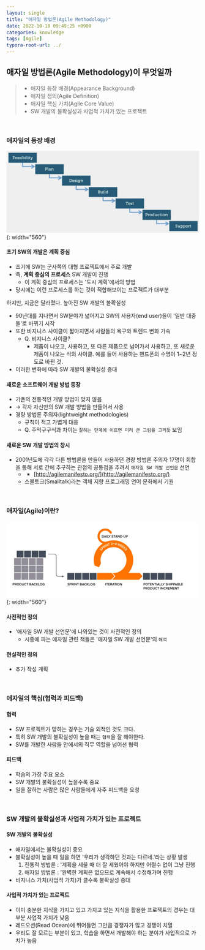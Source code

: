 ```yaml
---
layout: single
title: "애자일 방법론(Agile Methodology)"
date: 2022-10-18 09:49:25 +0900
categories: knowledge
tags: [Agile]
typora-root-url: ../
---
```



## 애자일 방법론(Agile Methodology)이 무엇일까
> - 애자일 등장 배경(Appearance Background)
> - 애자일 정의(Agile Definition)
> - 애자일 핵심 가치(Agile Core Value)
> - SW 개발의 불확실성과 사업적 가치가 있는 프로젝트

<br>

### 애자일의 등장 배경

![waterfall-project-management](/images/2022-10-18-about-agile/waterfall-project-management.png){: width="560"}

#### 초기 SW의 개발은 계획 중심

* 초기에 SW는 군사쪽의 대형 프로젝트에서 주로 개발
* 즉, **계획 중심의 프로세스** SW 개발이 진행
  * 이 계획 중심의 프로세스는 '도시 계획'에서의 방법
* 당시에는 이런 프로세스를 하는 것이 적합해보이는 프로젝트가 대부분

하지만, 지금은 달라졌다. 높아진 SW 개발의 불확실성

* 90년대를 지나면서 SW분야가 넓어지고 SW의 사용자(end user)들이 '일반 대중들'로 바뀌기 시작
* 또한 비지니스 사이클이 짧아지면서 사람들의 욕구와 트렌드 변화 가속
  * Q. 비지니스 사이클?
    * 제품이 나오고, 사용하고, 또 다른 제품으로 넘어가서 사용하고, 또 새로운 제품이 나오는 식의 사이클. 예를 들어 사용하는 핸드폰의 수명이 1~2년 정도로 바뀐 것.
* 이러한 변화에 따라 SW 개발의 불확실성 증대

#### 새로운 소프트웨어 개발 방법 등장

* 기존의 전통적인 개발 방법이 맞지 않음
* → 각자 자신만의 SW 개발 방법을 만들어서 사용
* 경량 방법론 주의자(lightweight methodologies)
  * 규칙이 적고 가볍게 대응
  * Q. 주먹구구식과 차이는 `잘하는 단계에 이르면 미리 큰 그림을 그리듯` 보임

#### 새로운 SW 개발 방법의 창시

* 2001년도에 각각 다른 방법론을 만들어 사용하던 경량 방법론 주의자 17명이 회합을 통해 서로 간에 추구하는 관점의 공통점을 추려서 `애자일 SW 개발 선언문` 선언
  * * [http://agilemanifesto.org/](http://agilemanifesto.org/)
  * 스몰토크(Smalltalk)라는 객체 지향 프로그래밍 언어 문화에서 기원

<br>

### 애자일(Agile)이란?

![scrum-diagram](/images/2022-10-18-about-agile/scrum-diagram.png){: width="560"}
#### 사전적인 정의

* '애자일 SW 개발 선언문'에 나와있는 것이 사전적인 정의
  * 시중에 파는 애자일 관련 책들은 '애자일 SW 개발 선언문'의 `해석`

#### 현실적인 정의

* 추가 작성 계획

<br>

### 애자일의 핵심(협력과 피드백)

#### 협력

* SW 프로젝트가 망하는 경우는 기술 외적인 것도 크다. 
* 특히 SW 개발의 불확실성이 높을 때는 `협력`을 잘 해야한다.
* SW를 개발한 사람들 안에서의 직무 역할을 넘어선 협력

#### 피드백

* 학습의 가장 주요 요소
* SW 개발의 불확실성이 높을수록 중요
* 일을 잘하는 사람은 많은 사람들에게 자주 피드백을 요청

<br>

### SW 개발의 불확실성과 사업적 가치가 있는 프로젝트

#### SW 개발의 불확실성

* 애자일에서는 불확실성이 중요
* 불확실성이 높을 때 일을 하면 '우리가 생각하던 것과는 다르네.'라는 상황 발생
  1. 전통적 방법론 : '계획을 세울 때 더 잘 세웠어야 하지만 어쩔수 없이 그냥 진행
  2. 애자일 방법론 : '완벽한 계획은 없으므로 계속해서 수정해가며 진행
* 비지니스 가치(사업적 가치)가 클수록 불확실성 증대

#### 사업적 가치가 있는 프로젝트

* 이미 충분한 지식을 가지고 있고 가지고 있는 지식을 활용한 프로젝트의 경우는 대부분 사업적 가치가 낮음
* 레드오션(Read Ocean)에 뛰어들면 그만큼 경쟁자가 많고 경쟁이 치열
* 우리도 잘 모르는 부분이 있고, 학습을 하면서 개발해야 하는 분야가 사업적으로 가치가 높음

<br>
